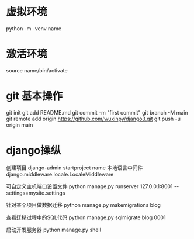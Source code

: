 # 虚拟环境
python -m -venv name

# 激活环境
source name/bin/activate

# git 基本操作
git init
git add README.md
git commit -m "first commit"
git branch -M main
git remote add origin https://github.com/wuxinpy/django3.git
git push -u origin main

# django操纵
创建项目
django-admin startproject name
本地语言中间件
django.middleware.locale.LocaleMiddleware 

可自定义主机端口设置文件
python manage.py runserver 127.0.0.1:8001 \--settings=mysite.settings

针对某个项目做数据迁移
python manage.py makemigrations blog

查看迁移过程中的SQL代码
python manage.py sqlmigrate blog 0001

启动开发服务器
python manage.py shell